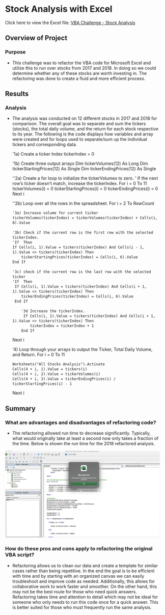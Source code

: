 # Stock Analysis with Excel

Click here to view the Excel file: [VBA Challenge - Stock Analysis](https://github.com/nfujikad/Stock_Analysis/blob/main/VBA_Challenge.xlsm)

## Overview of Project 

### Purpose
-   This challenge was to refactor the VBA code for Microsoft Excel and utilize this to run over stocks from 2017 and 2018. In doing so we could determine whether any of these stocks are worth investing in. The refactoring was done to create a fluid and more efficient process.

## Results

### Analysis
-   The analysis was conducted on 12 different stocks in 2017 and 2018 for comparison. The overall goal was to separate and sum the tickers (stocks), the total daily volume, and the return for each stock respective to its year. 
The following is the code displays how variables and array were created and for loops used to separate/sum up the individual tickers and corresponding data.

    '1a) Create a ticker Index
    tickerIndex = 0

    '1b) Create three output arrays
    Dim tickerVolumes(12) As Long
    Dim tickerStartingPrices(12) As Single
    Dim tickerEndingPrices(12) As Single
    
    ''2a) Create a for loop to initialize the tickerVolumes to zero.
    ' If the next row’s ticker doesn’t match, increase the tickerIndex.
    For i = 0 To 11
        tickerVolumes(i) = 0
        tickerStartingPrices(i) = 0
        tickerEndingPrices(i) = 0
    Next i
   
    ''2b) Loop over all the rows in the spreadsheet.
    For i = 2 To RowCount
    
        '3a) Increase volume for current ticker
        tickerVolumes(tickerIndex) = tickerVolumes(tickerIndex) + Cells(i, 8).Value
        
        '3b) Check if the current row is the first row with the selected tickerIndex.
        'If  Then
        If Cells(i, 1).Value = tickers(tickerIndex) And Cells(i - 1, 1).Value <> tickers(tickerIndex) Then
            tickerStartingPrices(tickerIndex) = Cells(i, 6).Value
        End If
        
        '3c) check if the current row is the last row with the selected ticker
        'If  Then
         If Cells(i, 1).Value = tickers(tickerIndex) And Cells(i + 1, 1).Value <> tickers(tickerIndex) Then
            tickerEndingPrices(tickerIndex) = Cells(i, 6).Value
         End If

            '3d Increase the tickerIndex.
             If Cells(i, 1).Value = tickers(tickerIndex) And Cells(i + 1, 1).Value <> tickers(tickerIndex) Then
                tickerIndex = tickerIndex + 1
            End If
    
    Next i
    
    '4) Loop through your arrays to output the Ticker, Total Daily Volume, and Return.
    For i = 0 To 11
        
        Worksheets("All Stocks Analysis").Activate
        Cells(4 + i, 1).Value = tickers(i)
        Cells(4 + i, 2).Value = tickerVolumes(i)
        Cells(4 + i, 3).Value = tickerEndingPrices(i) / tickerStartingPrices(i) - 1
        
    Next i

## Summary

### What are advantages and disadvantages of refactoring code?

-   The refactoring allowed run time to decrease significantly. Typically, what would originally take at least a second now only takes a fraction of the time. Below is shown the run time for the 2018 refactored analysis.

![VBA 2017 Screenshot]( https://github.com/nfujikad/Stock_Analysis/blob/main/Resources/VBA_Challenge_2017.png)

### How do these pros and cons apply to refactoring the original VBA script?
-   Refactoring allows us to clean our data and create a template for similar cases rather than being repetitive. In the end the goal is to be efficient with time and by starting with an organized canvas we can easily troubleshoot and improve code as needed. Additionally, this allows for collaborative work to work faster and smoother. On the other hand, this may not be the best route for those who need quick answers. Refactoring takes time and attention to detail which may not be ideal for someone who only needs to run this code once for a quick answer. This is better suited for those who must frequently run the same analysis.

